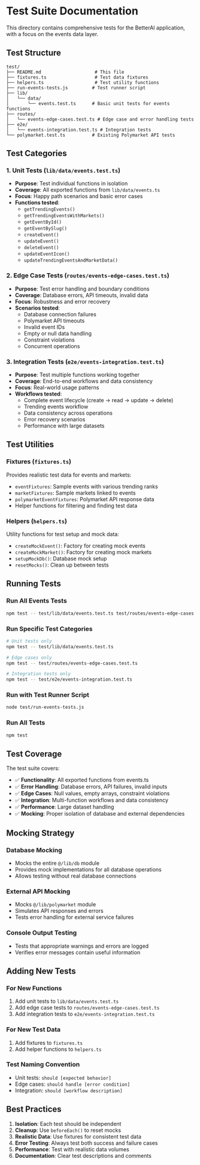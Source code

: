 # Test Suite Documentation

This directory contains comprehensive tests for the BetterAI application, with a focus on the events data layer.

## Test Structure

```
test/
├── README.md                    # This file
├── fixtures.ts                  # Test data fixtures
├── helpers.ts                   # Test utility functions
├── run-events-tests.js         # Test runner script
├── lib/
│   └── data/
│       └── events.test.ts      # Basic unit tests for events functions
├── routes/
│   └── events-edge-cases.test.ts # Edge case and error handling tests
├── e2e/
│   └── events-integration.test.ts # Integration tests
└── polymarket.test.ts          # Existing Polymarket API tests
```

## Test Categories

### 1. Unit Tests (`lib/data/events.test.ts`)
- **Purpose**: Test individual functions in isolation
- **Coverage**: All exported functions from `lib/data/events.ts`
- **Focus**: Happy path scenarios and basic error cases
- **Functions tested**:
  - `getTrendingEvents()`
  - `getTrendingEventsWithMarkets()`
  - `getEventById()`
  - `getEventBySlug()`
  - `createEvent()`
  - `updateEvent()`
  - `deleteEvent()`
  - `updateEventIcon()`
  - `updateTrendingEventsAndMarketData()`

### 2. Edge Case Tests (`routes/events-edge-cases.test.ts`)
- **Purpose**: Test error handling and boundary conditions
- **Coverage**: Database errors, API timeouts, invalid data
- **Focus**: Robustness and error recovery
- **Scenarios tested**:
  - Database connection failures
  - Polymarket API timeouts
  - Invalid event IDs
  - Empty or null data handling
  - Constraint violations
  - Concurrent operations

### 3. Integration Tests (`e2e/events-integration.test.ts`)
- **Purpose**: Test multiple functions working together
- **Coverage**: End-to-end workflows and data consistency
- **Focus**: Real-world usage patterns
- **Workflows tested**:
  - Complete event lifecycle (create → read → update → delete)
  - Trending events workflow
  - Data consistency across operations
  - Error recovery scenarios
  - Performance with large datasets

## Test Utilities

### Fixtures (`fixtures.ts`)
Provides realistic test data for events and markets:
- `eventFixtures`: Sample events with various trending ranks
- `marketFixtures`: Sample markets linked to events
- `polymarketEventFixtures`: Polymarket API response data
- Helper functions for filtering and finding test data

### Helpers (`helpers.ts`)
Utility functions for test setup and mock data:
- `createMockEvent()`: Factory for creating mock events
- `createMockMarket()`: Factory for creating mock markets
- `setupMockDb()`: Database mock setup
- `resetMocks()`: Clean up between tests

## Running Tests

### Run All Events Tests
```bash
npm test -- test/lib/data/events.test.ts test/routes/events-edge-cases.test.ts test/e2e/events-integration.test.ts
```

### Run Specific Test Categories
```bash
# Unit tests only
npm test -- test/lib/data/events.test.ts

# Edge cases only
npm test -- test/routes/events-edge-cases.test.ts

# Integration tests only
npm test -- test/e2e/events-integration.test.ts
```

### Run with Test Runner Script
```bash
node test/run-events-tests.js
```

### Run All Tests
```bash
npm test
```

## Test Coverage

The test suite covers:

- ✅ **Functionality**: All exported functions from events.ts
- ✅ **Error Handling**: Database errors, API failures, invalid inputs
- ✅ **Edge Cases**: Null values, empty arrays, constraint violations
- ✅ **Integration**: Multi-function workflows and data consistency
- ✅ **Performance**: Large dataset handling
- ✅ **Mocking**: Proper isolation of database and external dependencies

## Mocking Strategy

### Database Mocking
- Mocks the entire `@/lib/db` module
- Provides mock implementations for all database operations
- Allows testing without real database connections

### External API Mocking
- Mocks `@/lib/polymarket` module
- Simulates API responses and errors
- Tests error handling for external service failures

### Console Output Testing
- Tests that appropriate warnings and errors are logged
- Verifies error messages contain useful information

## Adding New Tests

### For New Functions
1. Add unit tests to `lib/data/events.test.ts`
2. Add edge case tests to `routes/events-edge-cases.test.ts`
3. Add integration tests to `e2e/events-integration.test.ts`

### For New Test Data
1. Add fixtures to `fixtures.ts`
2. Add helper functions to `helpers.ts`

### Test Naming Convention
- Unit tests: `should [expected behavior]`
- Edge cases: `should handle [error condition]`
- Integration: `should [workflow description]`

## Best Practices

1. **Isolation**: Each test should be independent
2. **Cleanup**: Use `beforeEach()` to reset mocks
3. **Realistic Data**: Use fixtures for consistent test data
4. **Error Testing**: Always test both success and failure cases
5. **Performance**: Test with realistic data volumes
6. **Documentation**: Clear test descriptions and comments 